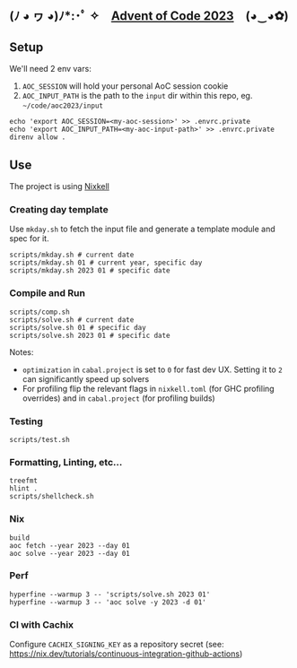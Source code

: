 ## (ﾉ ◕ ヮ ◕)ﾉ\*:･ﾟ ✧ [Advent of Code 2023](https://adventofcode.com/2023) (◕‿◕✿)

## Setup

We'll need 2 env vars:

1. `AOC_SESSION` will hold your personal AoC session cookie
2. `AOC_INPUT_PATH` is the path to the `input` dir within this repo, eg. `~/code/aoc2023/input`

```
echo 'export AOC_SESSION=<my-aoc-session>' >> .envrc.private
echo 'export AOC_INPUT_PATH=<my-aoc-input-path>' >> .envrc.private
direnv allow .
```

## Use

The project is using [Nixkell](https://github.com/pwm/nixkell)

### Creating day template

Use `mkday.sh` to fetch the input file and generate a template module and spec for it.

```
scripts/mkday.sh # current date
scripts/mkday.sh 01 # current year, specific day
scripts/mkday.sh 2023 01 # specific date
```

### Compile and Run

```
scripts/comp.sh
scripts/solve.sh # current date
scripts/solve.sh 01 # specific day
scripts/solve.sh 2023 01 # specific date
```

Notes:

- `optimization` in `cabal.project` is set to `0` for fast dev UX. Setting it to `2` can significantly speed up solvers
- For profiling flip the relevant flags in `nixkell.toml` (for GHC profiling overrides) and in `cabal.project` (for profiling builds)

### Testing

```
scripts/test.sh
```

### Formatting, Linting, etc...

```
treefmt
hlint .
scripts/shellcheck.sh
```

### Nix

```
build
aoc fetch --year 2023 --day 01
aoc solve --year 2023 --day 01
```

### Perf

```
hyperfine --warmup 3 -- 'scripts/solve.sh 2023 01'
hyperfine --warmup 3 -- 'aoc solve -y 2023 -d 01'
```

### CI with Cachix

Configure `CACHIX_SIGNING_KEY` as a repository secret (see: https://nix.dev/tutorials/continuous-integration-github-actions)
